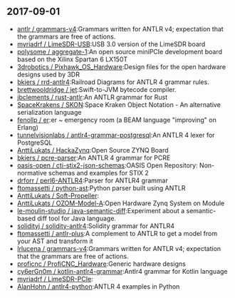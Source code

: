 ## 2017-09-01

* [antlr / grammars-v4](https://github.com/antlr/grammars-v4):Grammars written for ANTLR v4; expectation that the grammars are free of actions.
* [myriadrf / LimeSDR-USB](https://github.com/myriadrf/LimeSDR-USB):USB 3.0 version of the LimeSDR board
* [polysome / aggregate-1](https://github.com/polysome/aggregate-1):An open source miniPCIe development board based on the Xilinx Spartan 6 LX150T
* [3drobotics / Pixhawk_OS_Hardware](https://github.com/3drobotics/Pixhawk_OS_Hardware):Design files for the open hardware designs used by 3DR
* [bkiers / rrd-antlr4](https://github.com/bkiers/rrd-antlr4):Railroad Diagrams for ANTLR 4 grammar rules.
* [brettwooldridge / jet](https://github.com/brettwooldridge/jet):Swift-to-JVM bytecode compiler.
* [jbclements / rust-antlr](https://github.com/jbclements/rust-antlr):An ANTLR grammar for Rust
* [SpaceKrakens / SKON](https://github.com/SpaceKrakens/SKON):Space Kraken Object Notation - An alternative serialization language
* [fenollp / er](https://github.com/fenollp/er):er ~ emergency room (a BEAM language "improving" on Erlang)
* [tunnelvisionlabs / antlr4-grammar-postgresql](https://github.com/tunnelvisionlabs/antlr4-grammar-postgresql):An ANTLR 4 lexer for PostgreSQL
* [AnttiLukats / HackaZynq](https://github.com/AnttiLukats/HackaZynq):Open Source ZYNQ Board
* [bkiers / pcre-parser](https://github.com/bkiers/pcre-parser):An ANTLR 4 grammar for PCRE
* [oasis-open / cti-stix2-json-schemas](https://github.com/oasis-open/cti-stix2-json-schemas):OASIS Open Repository: Non-normative schemas and examples for STIX 2
* [drforr / perl6-ANTLR4](https://github.com/drforr/perl6-ANTLR4):Parser for ANTLR4 grammar
* [ftomassetti / python-ast](https://github.com/ftomassetti/python-ast):Python parser built using ANTLR
* [AnttiLukats / Soft-Propeller](https://github.com/AnttiLukats/Soft-Propeller):
* [AnttiLukats / OZOM-Model-A](https://github.com/AnttiLukats/OZOM-Model-A):Open Hardware Zynq System on Module
* [le-moulin-studio / java-semantic-diff](https://github.com/le-moulin-studio/java-semantic-diff):Experiment about a semantic-based diff tool for Java language.
* [solidityj / solidity-antlr4](https://github.com/solidityj/solidity-antlr4):Solidity grammar for ANTLR4
* [ftomassetti / antlr-plus](https://github.com/ftomassetti/antlr-plus):A complement to ANTLR to get a model from your AST and transform it
* [lrlucena / grammars-v4](https://github.com/lrlucena/grammars-v4):Grammars written for ANTLR v4; expectation that the grammars are free of actions.
* [proficnc / ProfiCNC_Hardware](https://github.com/proficnc/ProfiCNC_Hardware):Generic hardware designs
* [cy6erGn0m / kotlin-antlr4-grammar](https://github.com/cy6erGn0m/kotlin-antlr4-grammar):Antlr4 grammar for Kotlin language
* [myriadrf / LimeSDR-PCIe](https://github.com/myriadrf/LimeSDR-PCIe):
* [AlanHohn / antlr4-python](https://github.com/AlanHohn/antlr4-python):ANTLR 4 examples in Python
